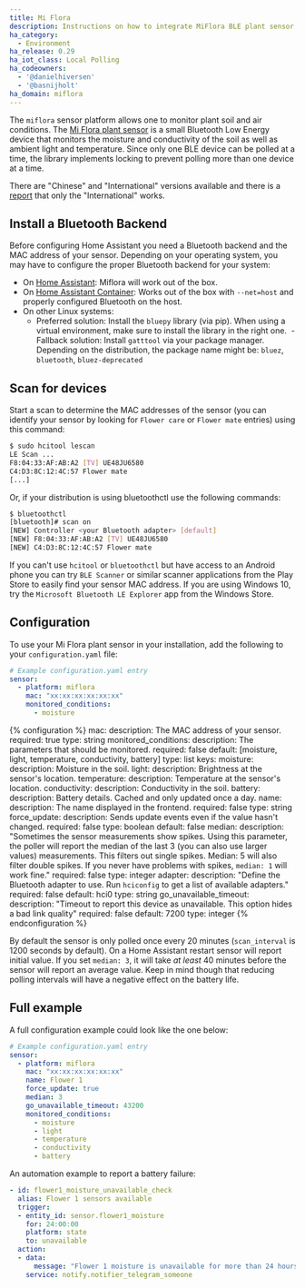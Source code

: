 ```yaml
---
title: Mi Flora
description: Instructions on how to integrate MiFlora BLE plant sensor with Home Assistant.
ha_category:
  - Environment
ha_release: 0.29
ha_iot_class: Local Polling
ha_codeowners:
  - '@danielhiversen'
  - '@basnijholt'
ha_domain: miflora
---
```


The `miflora` sensor platform allows one to monitor plant soil and air conditions. The [Mi Flora plant sensor](https://gadget-freakz.com/product/xiaomi-mi-flora-plant-sensor/) is a small Bluetooth Low Energy device that monitors the moisture and conductivity of the soil as well as ambient light and temperature. Since only one BLE device can be polled at a time, the library implements locking to prevent polling more than one device at a time.

There are "Chinese" and "International" versions available and there is a [report](https://community.home-assistant.io/t/miflora-showing-data-unknown/19550/8) that only the "International" works.

## Install a Bluetooth Backend

Before configuring Home Assistant you need a Bluetooth backend and the MAC address of your sensor. Depending on your operating system, you may have to configure the proper Bluetooth backend for your system:

- On [Home Assistant](/hassio/installation/): Miflora will work out of the box.
- On [Home Assistant Container](/docs/installation/docker/): Works out of the box with `--net=host` and properly configured Bluetooth on the host.
- On other Linux systems:
  - Preferred solution: Install the `bluepy` library (via pip). When using a virtual environment, make sure to install the library in the right one.
  - Fallback solution: Install `gatttool` via your package manager. Depending on the distribution, the package name might be: `bluez`, `bluetooth`, `bluez-deprecated`

## Scan for devices

Start a scan to determine the MAC addresses of the sensor (you can identify your sensor by looking for `Flower care` or `Flower mate` entries) using this command:

```bash
$ sudo hcitool lescan
LE Scan ...
F8:04:33:AF:AB:A2 [TV] UE48JU6580
C4:D3:8C:12:4C:57 Flower mate
[...]
```

Or, if your distribution is using bluetoothctl use the following commands:

```bash
$ bluetoothctl
[bluetooth]# scan on
[NEW] Controller <your Bluetooth adapter> [default]
[NEW] F8:04:33:AF:AB:A2 [TV] UE48JU6580
[NEW] C4:D3:8C:12:4C:57 Flower mate
```

If you can't use `hcitool` or `bluetoothctl` but have access to an Android phone you can try `BLE Scanner` or similar scanner applications from the Play Store to easily find your sensor MAC address. If you are using Windows 10, try the `Microsoft Bluetooth LE Explorer` app from the Windows Store.

## Configuration

To use your Mi Flora plant sensor in your installation, add the following to your `configuration.yaml` file:

```yaml
# Example configuration.yaml entry
sensor:
  - platform: miflora
    mac: "xx:xx:xx:xx:xx:xx"
    monitored_conditions:
      - moisture
```

{% configuration %}
mac:
  description: The MAC address of your sensor.
  required: true
  type: string
monitored_conditions:
  description: The parameters that should be monitored.
  required: false
  default: [moisture, light, temperature, conductivity, battery]
  type: list
  keys:
    moisture:
      description: Moisture in the soil.
    light:
      description: Brightness at the sensor's location.
    temperature:
      description: Temperature at the sensor's location.
    conductivity:
      description: Conductivity in the soil.
    battery:
      description: Battery details. Cached and only updated once a day.
name:
  description: The name displayed in the frontend.
  required: false
  type: string
force_update:
  description: Sends update events even if the value hasn't changed.
  required: false
  type: boolean
  default: false
median:
  description: "Sometimes the sensor measurements show spikes. Using this parameter, the poller will report the median of the last 3 (you can also use larger values) measurements. This filters out single spikes. Median: 5 will also filter double spikes. If you never have problems with spikes, `median: 1` will work fine."
  required: false
  type: integer
adapter:
  description: "Define the Bluetooth adapter to use. Run `hciconfig` to get a list of available adapters."
  required: false
  default: hci0
  type: string
go_unavailable_timeout:
  description: "Timeout to report this device as unavailable. This option hides a bad link quality"
  required: false
  default: 7200
  type: integer
{% endconfiguration %}

<div class='note warning'>

By default the sensor is only polled once every 20 minutes (`scan_interval` is 1200 seconds by default). On a Home Assistant restart sensor will report initial value. If you set `median: 3`, it will take _at least_ 40 minutes before the sensor will report an average value. Keep in mind though that reducing polling intervals will have a negative effect on the battery life.

</div>

## Full example

A full configuration example could look like the one below:

```yaml
# Example configuration.yaml entry
sensor:
  - platform: miflora
    mac: "xx:xx:xx:xx:xx:xx"
    name: Flower 1
    force_update: true
    median: 3
    go_unavailable_timeout: 43200
    monitored_conditions:
      - moisture
      - light
      - temperature
      - conductivity
      - battery
```
An automation example to report a battery failure:

```yaml
- id: flower1_moisture_unavailable_check
  alias: Flower 1 sensors available
  trigger:
  - entity_id: sensor.flower1_moisture
    for: 24:00:00
    platform: state
    to: unavailable
  action:
  - data:
      message: "Flower 1 moisture is unavailable for more than 24 hours"
    service: notify.notifier_telegram_someone
```

